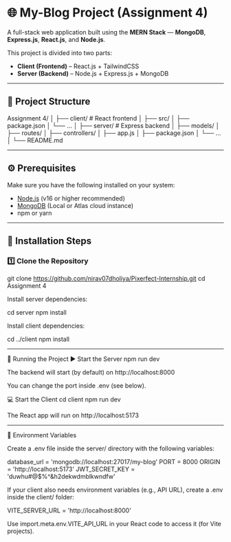# 🌐 My-Blog Project (Assignment 4)

A full-stack web application built using the **MERN Stack** — **MongoDB**, **Express.js**, **React.js**, and **Node.js**.

This project is divided into two parts:
- **Client (Frontend)** – React.js + TailwindCSS
- **Server (Backend)** – Node.js + Express.js + MongoDB

---
## 📁 Project Structure

Assignment 4/
│
├── client/ # React frontend
│ ├── src/
│ ├── package.json
│ └── ...
│
├── server/ # Express backend
│ ├── models/
│ ├── routes/
│ ├── controllers/
│ ├── app.js
│ ├── package.json
│ └── ...
│
└── README.md


---

## ⚙️ Prerequisites

Make sure you have the following installed on your system:

- [Node.js](https://nodejs.org/en/) (v16 or higher recommended)
- [MongoDB](https://www.mongodb.com/try/download/community) (Local or Atlas cloud instance)
- npm or yarn




---

## 🧩 Installation Steps

### 1️⃣ Clone the Repository

git clone https://github.com/nirav07dholiya/Pixerfect-Internship.git
cd Assignment 4

Install server dependencies:

cd server
npm install

Install client dependencies:

cd ../client
npm install



---

🚀 Running the Project
▶️ Start the Server
npm run dev

The backend will start (by default) on http://localhost:8000

You can change the port inside .env (see below).

💻 Start the Client
cd client
npm run dev

The React app will run on http://localhost:5173



---

🔐 Environment Variables

Create a .env file inside the server/ directory with the following variables:

database_url = 'mongodb://localhost:27017/my-blog'
PORT = 8000
ORIGIN = 'http://localhost:5173'
JWT_SECRET_KEY = 'duwhu#@$%^&h2dekwdmblkwndfw'  


If your client also needs environment variables (e.g., API URL), create a .env inside the client/ folder:

VITE_SERVER_URL = 'http://localhost:8000'

Use import.meta.env.VITE_API_URL in your React code to access it (for Vite projects).
